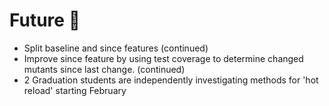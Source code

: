 # Future 🔮

- Split baseline and since features (continued)
- Improve since feature by using test coverage to determine changed mutants since last change. (continued)
- 2 Graduation students are independently investigating methods for 'hot reload' starting February
